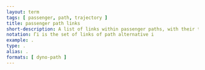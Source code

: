 ```yaml
---
layout: term
tags: [ passenger, path, trajectory ]
title: passenger path links
short-description: A list of links within passenger paths, with their timing and costs.
notation: Γi is the set of links of path alternative i
example: .
type: .
alias: .
formats: [ dyno-path ]
---
```

